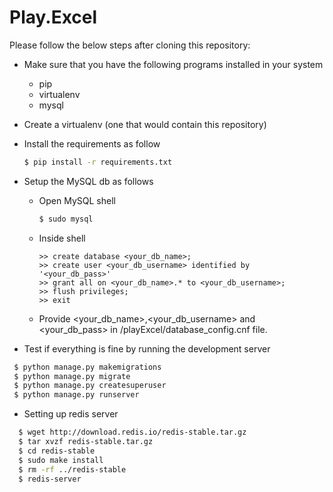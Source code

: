 # Play.Excel
Please follow the below steps after cloning this repository:
  - Make sure that you have the following programs installed in your system
    - pip
    - virtualenv
    - mysql
  - Create a virtualenv (one that would contain this repository)
  - Install the requirements as follow
    ```sh
    $ pip install -r requirements.txt
    ```
  - Setup the MySQL db as follows
    - Open MySQL shell
      ```sh
      $ sudo mysql
      ```
    - Inside shell
      ```
      >> create database <your_db_name>;
      >> create user <your_db_username> identified by '<your_db_pass>'
      >> grant all on <your_db_name>.* to <your_db_username>;
      >> flush privileges;
      >> exit
      ```
    - Provide <your_db_name>,<your_db_username> and <your_db_pass> in /playExcel/database_config.cnf file.
   
   - Test if everything is fine by running the development server
   ```sh
    $ python manage.py makemigrations
    $ python manage.py migrate
    $ python manage.py createsuperuser   
    $ python manage.py runserver
   ```
   - Setting up redis server
   ```sh
     $ wget http://download.redis.io/redis-stable.tar.gz
     $ tar xvzf redis-stable.tar.gz
     $ cd redis-stable
     $ sudo make install
     $ rm -rf ../redis-stable
     $ redis-server
   ```
   
